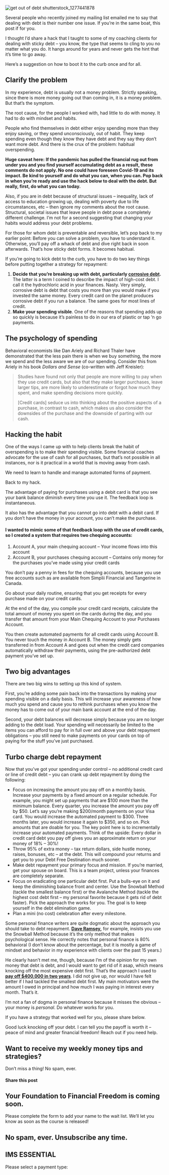![get out of debt shutterstock_1277441878](https://yourfinanciallaunchpad.com/wp-content/uploads/elementor/thumbs/get-out-of-debt-shutterstock_1277441878-scaled-qdc6cnxt0dgvd1q50bo5tdi1fz68bk0t8wtuk2dwnc.jpg "get out of debt shutterstock_1277441878")

Several people who recently joined my mailing list emailed me to say that dealing with debt is their number one issue. If you’re in the same boat, this post if for you.

I thought I’d share a hack that I taught to some of my coaching clients for dealing with sticky debt – you know, the type that seems to cling to you no matter what you do. It hangs around for years and never gets the hint that it’s time to go away.

Here’s a suggestion on how to boot it to the curb once and for all.

## Clarify the problem

In my experience, debt is usually not a money problem. Strictly speaking, since there is more money going out than coming in, it is a money problem. But that’s the symptom.

The root cause, for the people I worked with, had little to do with money. It had to do with mindset and habits.

People who find themselves in debt either enjoy spending more than they enjoy saving, or they spend unconsciously, out of habit. They keep spending even though they know they have debt and they say they don’t want more debt. And there is the crux of the problem: habitual overspending.

**Huge caveat here:** **If the pandemic has pulled the financial rug out from under you and you find yourself accumulating debt as a result, these comments do not apply. No one could have foreseen Covid-19 and its impact. Be kind to yourself and do what you can, when you can. Pop back in when you’re ready and use the hack below to deal with the debt. But really, first, do what you can today.**

Also, if you are in debt because of structural issues – inequality, lack of access to education growing up, dealing with poverty due to life circumstances, etc – then ignore my comments about the root cause. Structural, societal issues that leave people in debt pose a completely different challenge. I’m not for a second suggesting that changing your habits would address your debt problems.

For those for whom debt is preventable and reversible, let’s pop back to my earlier point: Before you can solve a problem, you have to understand it. Otherwise, you’ll pay off a whack of debt and dive right back in soon afterwards. That’s how sticky debt forms. It becomes habitual.

If you’re going to kick debt to the curb, you have to do two key things before putting together a strategy for repayment:

1. **Decide that you’re breaking up with debt, particularly [corrosive debt](https://yflmainprod.wpengine.com/are-you-really-living-within-your-means/).** The latter is a term I coined to describe the impact of high-cost debt. I call it the hydrochloric acid in your finances. Nasty. Very simply, corrosive debt is debt that costs you more than you would make if you invested the same money. Every credit card on the planet produces corrosive debt if you run a balance. The same goes for most lines of credit.
2. **Make your spending visible**. One of the reasons that spending adds up so quickly is because it’s painless to do in our era of plastic or tap ‘n go payments.

## The psychology of spending

Behavioral economists like Dan Ariely and Richard Thaler have demonstrated that the less pain there is when we buy something, the more we spend and the less aware we are of our spending. Consider this from Ariely in his book *Dollars and Sense* (co-written with Jeff Kreisler):

> Studies have found not only that people are more willing to pay when they use credit cards, but also that they make larger purchases, leave larger tips, are more likely to underestimate or forgot how much they spent, and make spending decisions more quickly.
> 
> \[Credit cards\] seduce us into thinking about the positive aspects of a purchase, in contrast to cash, which makes us also consider the downsides of the purchase and the downside of parting with our cash.

## Hacking the habit

One of the ways I came up with to help clients break the habit of overspending is to make their spending visible. Some financial coaches advocate for the use of cash for all purchases, but that’s not possible in all instances, nor is it practical in a world that is moving away from cash.

We need to learn to handle and manage automated forms of payment.

Back to my hack.

The advantage of paying for purchases using a debit card is that you see your bank balance diminish every time you use it. The feedback loop is instantaneous.

It also has the advantage that you cannot go into debt with a debit card. If you don’t have the money in your account, you can’t make the purchase.

#### I wanted to mimic some of that feedback loop with the use of credit cards, so I created a system that requires two chequing accounts:

1. Account A, your main chequing account – Your income flows into this account
2. Account B, your purchases chequing account – Contains only money for the purchases you’ve made using your credit cards

You don’t pay a penny in fees for the chequing accounts, because you use free accounts such as are available from Simplii Financial and Tangerine in Canada.

Go about your daily routine, ensuring that you get receipts for every purchase made on your credit cards.

At the end of the day, you compile your credit card receipts, calculate the total amount of money you spent on the cards during the day, and you transfer that amount from your Main Chequing Account to your Purchases Account.

You then create automated payments for all credit cards using Account B. You never touch the money in Account B. The money simply gets transferred in from Account A and goes out when the credit card companies automatically withdraw their payments, using the pre-authorized debt payment you’ve set up.

## Two big advantages

There are two big wins to setting up this kind of system.

First, you’re adding some pain back into the transactions by making your spending visible on a daily basis. This will increase your awareness of how much you spend and cause you to rethink purchases when you know the money has to come out of your main bank account at the end of the day.

Second, your debt balances will decrease simply because you are no longer adding to the debt load. Your spending will necessarily be limited to the items you can afford to pay for in full over and above your debt repayment obligations – you still need to make payments on your cards on top of paying for the stuff you’ve just purchased.

## Turbo charge debt repayment

Now that you’ve got your spending under control – no additional credit card or line of credit debt – you can crank up debt repayment by doing the following:

- Focus on increasing the amount you pay off on a monthly basis. Increase your payments by a fixed amount on a regular schedule. For example, you might set up payments that are $100 more than the minimum balance. Every quarter, you increase the amount you pay off by $50. Let’s say you’re making $200/month payments on your Visa card. You would increase the automated payment to $300. Three months later, you would increase it again to $350, and so on. Pick amounts that are doable for you. The key point here is to incrementally increase your automated payments. Think of the upside: Every dollar in credit card debt you pay off gives you an approximate return on your money of 18% – 30%!
- Throw 95% of extra money – tax return dollars, side hustle money, raises, bonuses, etc – at the debt. This will compound your returns and get you to your Debt Free Destination much sooner.
- Make debt repayment your primary focus and mission. If you’re married, get your spouse on board. This is a team project, unless your finances are completely separate.
- Focus on eradicating one particular debt first. Put a bulls-eye on it and keep the diminishing balance front and center. Use the Snowball Method (tackle the smallest balance first) or the Avalanche Method (tackle the highest cost debt first – my personal favorite because it gets rid of debt faster). Pick the approach the works for you. The goal is to keep yourself in the debt elimination game.
- Plan a mini (no cost) celebration after every milestone.

Some personal finance writers are quite dogmatic about the approach you should take to debt repayment. **[Dave Ramsey](https://www.daveramsey.com/blog/how-the-debt-snowball-method-works),** for example, insists you use the Snowball Method because it’s the only method that makes psychological sense. He correctly notes that personal finance is 80% behavioral (I don’t know about the percentage, but it is mostly a game of mindset and behavior in my experience with clients over the past 15 years.)

He clearly hasn’t met me, though, because I’m of the opinion for my own money that debt is debt, and I would want to get rid of it asap, which means knocking off the most expensive debt first. That’s the approach I used to **[pay off $400,000 in two years](https://yourfinanciallaunchpad.com/book/)**. I did not give up, nor would I have felt better if I had tackled the smallest debt first. My main motivators were the amount I owed in principal and how much I was paying in interest every month. That’s it.

I’m not a fan of dogma in personal finance because it misses the obvious – your money is *personal*. Do whatever works for you.

If you have a strategy that worked well for you, please share below.

Good luck knocking off your debt. I can tell you the payoff is worth it – peace of mind and greater financial freedom! Reach out if you need help.

## Want to receive my weekly money tips and strategies?

Don’t miss a thing! No spam, ever.

#### Share this post

## Your Foundation to Financial Freedom is coming soon.

Please complete the form to add your name to the wait list. We’ll let you know as soon as the course is released!

## No spam, ever. Unsubscribe any time.

## IMS ESSENTIAL

Please select a payment type: